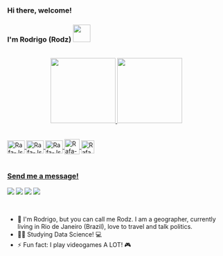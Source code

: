 ### Hi there, welcome! 
### I'm Rodrigo (Rodz) <img src="https://media.giphy.com/media/12oufCB0MyZ1Go/giphy.gif" width="40">

<br>

<div align="center">
  <a href="https://github.com/Rodzalmeida">
  <img height="150em" src="https://github-readme-stats.vercel.app/api?username=Rodzalmeida&show_icons=true&theme=omni&include_all_commits=true&count_private=true"/>
  <img height="150em" src="https://github-readme-stats.vercel.app/api/top-langs/?username=Rodzalmeida&layout=compact&langs_count=7&theme=omni"/>
</div>
  <br>
<div style="display: inline_block"><br>
  <img align="center" alt="Rafa-Js" height="30" width="40" src="https://cdn.jsdelivr.net/gh/devicons/devicon/icons/rstudio/rstudio-original.svg">
  <img align="center" alt="Rafa-Js" height="30" width="40" src="https://cdn.jsdelivr.net/gh/devicons/devicon/icons/python/python-original-wordmark.svg">
  <img align="center" alt="Rafa-Js" height="30" width="40" src="https://cdn.jsdelivr.net/gh/devicons/devicon/icons/postgresql/postgresql-original-wordmark.svg">
  <img align="center" alt="Rafa-Js" height="35" width="35" src="https://upload.wikimedia.org/wikipedia/commons/thumb/d/df/ArcGIS_logo.png/480px-ArcGIS_logo.png">
  <img align="center" alt="Rafa-Js" height="30" width="30" src="https://upload.wikimedia.org/wikipedia/commons/thumb/9/91/QGIS_logo_new.svg/1200px-QGIS_logo_new.svg.png">
</div>

<br>
<div> 
  
### Send me a message!
  
  <a href = "mailto:rodrigoalmeida.geo@gmail.com"><img src="https://img.shields.io/badge/Gmail-D14836?style=for-the-badge&logo=gmail&logoColor=white" target="_blank"></a>
  <a href="https://www.linkedin.com/in/rodalmeida/" target="_blank"><img src="https://img.shields.io/badge/-LinkedIn-%230077B5?style=for-the-badge&logo=linkedin&logoColor=white" target="_blank"></a>
  <a href="https://www.playstation.com/pt-br/?onlinename=Rodz_almeida" target="_blank"><img src="https://img.shields.io/badge/PlayStation-003791?style=for-the-badge&logo=playstation&logoColor=white" target="_blank"></a>
  <a href="https://steamcommunity.com/id/rodrigoalmeida_geo" target="_blank"><img src="https://img.shields.io/badge/Steam-000000?style=for-the-badge&logo=steam&logoColor=white" target="_blank"></a>

  
  </div>
<br>

- 🌱 I'm Rodrigo, but you can call me Rodz. I am a geographer, currently living in Rio de Janeiro (Brazil), love to travel and talk politics. 
- 👨‍🎓 Studying Data Science! 💻
- ⚡ Fun fact: I play videogames A LOT! 🎮
<br>
  
